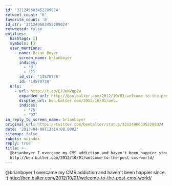 ```yaml
---
id: '321249603452289024'
retweet_count: '0'
favorite_count: '0'
id_str: '321249603452289024'
retweeted: false
entities:
  hashtags: []
  symbols: []
  user_mentions:
    - name: Brian Boyer
      screen_name: brianboyer
      indices:
        - '0'
        - '11'
      id_str: '14570738'
      id: '14570738'
  urls:
    - url: http://t.co/EJJeNVqp2w
      expanded_url: http://ben.balter.com/2012/10/01/welcome-to-the-post-cms-world/
      display_url: ben.balter.com/2012/10/01/wel…
      indices:
        - '75'
        - '97'
in_reply_to_screen_name: brianboyer
original_url: https://twitter.com/benbalter/status/321249603452289024
date: '2013-04-08T13:14:08.000Z'
sitemap: false
robots: noindex
reply: true
title: >-
  @brianboyer I overcame my CMS addiction and haven't been happier since. :)
  http://ben.balter.com/2012/10/01/welcome-to-the-post-cms-world/
---
```


@brianboyer I overcame my CMS addiction and haven't been happier since. :) http://ben.balter.com/2012/10/01/welcome-to-the-post-cms-world/